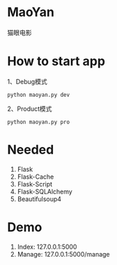 # MaoYan
猫眼电影

# How to start app

1、Debug模式
```
python maoyan.py dev
```
2、Product模式
```
python maoyan.py pro
```

# Needed
1. Flask
2. Flask-Cache
3. Flask-Script
4. Flask-SQLAlchemy
5. Beautifulsoup4

# Demo
1. Index: 127.0.0.1:5000
2. Manage: 127.0.0.1:5000/manage

